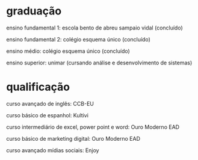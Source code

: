 # graduação

  ensino fundamental 1: escola bento de abreu sampaio vidal (concluído)


  ensino fundamental 2: colégio esquema único (concluído)


  ensino médio: colégio esquema único (concluído)


  ensino superior: unimar (cursando análise e desenvolvimento de sistemas)




# qualificação

  curso avançado de inglês: CCB-EU


  curso básico de espanhol: Kultivi


  curso intermediário de excel, power point e word: Ouro Moderno EAD


  curso básico de marketing digital: Ouro Moderno EAD


  curso avançado mídias sociais: Enjoy



